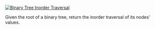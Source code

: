 [![Binary Tree Inorder Traversal](https://leetcode.com/problems/binary-tree-inorder-traversal/)](https://leetcode.com/problems/binary-tree-inorder-traversal/)


Given the root of a binary tree, return the inorder traversal of its nodes' values.
